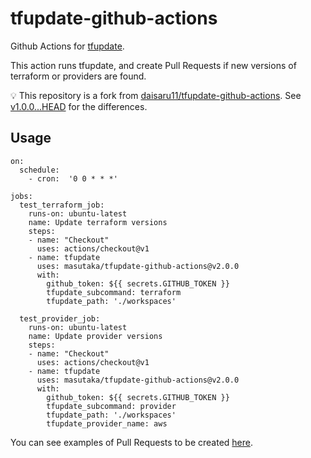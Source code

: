 # tfupdate-github-actions

Github Actions for [tfupdate](https://github.com/minamijoyo/tfupdate).

This action runs tfupdate, and create Pull Requests if new versions of terraform or providers are found.

:bulb: This repository is a fork from [daisaru11/tfupdate-github-actions](https://github.com/daisaru11/tfupdate-github-actions). See [v1.0.0...HEAD](https://github.com/masutaka/tfupdate-github-actions/compare/v1.0.0...HEAD) for the differences.

## Usage

```
on:
  schedule:
    - cron:  '0 0 * * *'

jobs:
  test_terraform_job:
    runs-on: ubuntu-latest
    name: Update terraform versions
    steps:
    - name: "Checkout"
      uses: actions/checkout@v1
    - name: tfupdate
      uses: masutaka/tfupdate-github-actions@v2.0.0
      with:
        github_token: ${{ secrets.GITHUB_TOKEN }}
        tfupdate_subcommand: terraform
        tfupdate_path: './workspaces'

  test_provider_job:
    runs-on: ubuntu-latest
    name: Update provider versions
    steps:
    - name: "Checkout"
      uses: actions/checkout@v1
    - name: tfupdate
      uses: masutaka/tfupdate-github-actions@v2.0.0
      with:
        github_token: ${{ secrets.GITHUB_TOKEN }}
        tfupdate_subcommand: provider
        tfupdate_path: './workspaces'
        tfupdate_provider_name: aws
```

You can see examples of Pull Requests to be created [here](https://github.com/daisaru11/tfupdate-github-actions-example/pulls).
